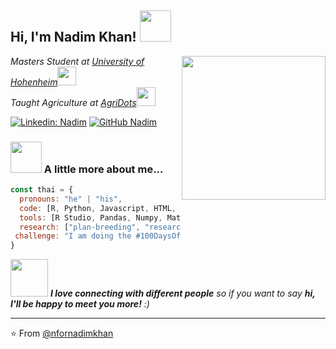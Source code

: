 <h2> Hi, I'm Nadim Khan! <img src="https://media.giphy.com/media/v1.Y2lkPTc5MGI3NjExenEwdGdxa3NvNXY3MnVrbTU1ejlqbnZ2dGM2NGx3Z3dmMG1jdXdlYyZlcD12MV9pbnRlcm5hbF9naWZfYnlfaWQmY3Q9Zw/2IudUHdI075HL02Pkk/giphy.gif" width="50"></h2>
<img align='right' src="https://media.giphy.com/media/ieyl9zmCjO4b4t6qoY/giphy.gif" width="230">
<p><em>Masters Student at <a href="http://www.unb.br">University of Hohenheim</a><img src="https://media.giphy.com/media/fYSnHlufseco8Fh93Z/giphy.gif" width="30"></br>Taught Agriculture at <a href="https://www.agridots.com">AgriDots</a><img src="https://media.giphy.com/media/WUlplcMpOCEmTGBtBW/giphy.gif" width="30"> 
</em></p>

[![Linkedin: Nadim](https://img.shields.io/badge/-nfornadim-blue?style=flat-square&logo=Linkedin&logoColor=white&link=https://www.linkedin.com/in/nfornadim/)](https://www.linkedin.com/in/nfornadim/)
[![GitHub Nadim](https://img.shields.io/github/followers/nfornadimkhan?label=follow&style=social)](https://github.com/nfornadimkhan)


### <img src="https://media.giphy.com/media/VgCDAzcKvsR6OM0uWg/giphy.gif" width="50"> A little more about me...  

```javascript
const thai = {
  pronouns: "he" | "his",
  code: [R, Python, Javascript, HTML, CSS],
  tools: [R Studio, Pandas, Numpy, Matplot, PowerBI],
  research: ["plan-breeding", "research-methodology"],
 challenge: "I am doing the #100DaysOfDataScience challenge focused on R and R Studio"
}
```

<img src="https://media.giphy.com/media/LnQjpWaON8nhr21vNW/giphy.gif" width="60"> <em><b>I love connecting with different people</b> so if you want to say <b>hi, I'll be happy to meet you more!</b> :)</em>

---

⭐️ From [@nfornadimkhan](https://github.com/nfornadimkhan)
